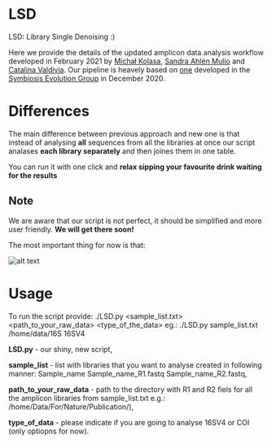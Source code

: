 # LSD
LSD: Library Single Denoising :)


Here we provide the details of the updated amplicon data analysis workflow developed in February 2021 by [Michał Kolasa](https://symbio.eko.uj.edu.pl/staff/michal-kolasa), [Sandra Ahlén Mulio](https://symbio.eko.uj.edu.pl/phd-students/sandra-ahlen-mulio) and [Catalina Valdivia](https://symbio.eko.uj.edu.pl/phd-students/catalina-valdivia). Our pipeline is heavely based on [one](https://github.com/symPiotr/amplicon_analysis_pipeline/blob/main/COI_and_16S_rRNA_amplicon_bioinformatic_pipeline.md) developed in the [Symbiosis Evolution Group](https://symbio.eko.uj.edu.pl/en_GB/) in December 2020. 

# Differences
The main difference between previous approach and new one is that instead of analysing **all** sequences from all the libraries at once our script analases **each library separately** and then joines them in one table.

You can run it with one click and **relax sipping your favourite drink waiting for the results**

## Note
We are aware that our script is not perfect, it should be simplified and more user friendly. **We will get there soon!**

The most important thing for now is that:



![alt text](https://media.makeameme.org/created/its-working-oyy433.jpg)


# Usage

To run the script provide:
./LSD.py <sample_list.txt> <path_to_your_raw_data> <type_of_the_data>
eg.: ./LSD.py sample_list.txt /home/data/16S 16SV4

**LSD.py** - our shiny, new script,

**sample_list** - list with libraries that you want to analyse created in following manner:
Sample_name Sample_name_R1.fastq Sample_name_R2.fastq,

**path_to_your_raw_data** - path to the directory with R1 and R2 fiels for all the amplicon libraries from sample_list.txt e.g.:
/home/Data/For/Nature/Publication/),

**type_of_data** - please indicate if you are going to analyse 16SV4 or COI (only optiopns for now).
